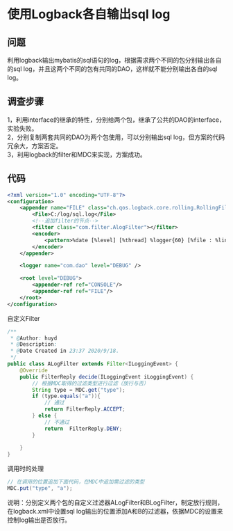 # 使用Logback各自输出sql log

## 问题
利用logback输出mybatis的sql语句的log，根据需求两个不同的包分别输出各自的sql log，并且这两个不同的包有共同的DAO，这样就不能分别输出各自的sql log。

## 调查步骤
1，利用interface的继承的特性，分别给两个包，继承了公共的DAO的interface，实验失败。  
2，分别复制两套共同的DAO为两个包使用，可以分别输出sql log，但方案的代码冗余大，方案否定。  
3，利用logback的filter和MDC来实现，方案成功。

## 代码
```xml
<?xml version="1.0" encoding="UTF-8"?>
<configuration>
    <appender name="FILE" class="ch.qos.logback.core.rolling.RollingFileAppender">
        <File>C:/log/sql.log</File>
        <!--追加filter的节点-->
        <filter class="com.filter.AlogFilter"></filter>
        <encoder>
            <pattern>%date [%level] [%thread] %logger{60} [%file : %line] %msg%n</pattern>
        </encoder>
    </appender>

    <logger name="com.dao" level="DEBUG" />

    <root level="DEBUG">
        <appender-ref ref="CONSOLE"/>
        <appender-ref ref="FILE"/>
    </root>
</configuration>
```

自定义Filter  
```java
/**
 * @Author: huyd
 * @Description:
 * @Date Created in 23:37 2020/9/18.
 */
public class ALogFilter extends Filter<ILoggingEvent> {
    @Override
    public FilterReply decide(ILoggingEvent iLoggingEvent) {
        // 根据MDC取得的过滤类型进行过滤（放行与否）
        String type = MDC.get("type");
        if (type.equals("a")){
            // 通过
            return FilterReply.ACCEPT;
        } else {
            // 不通过
            return  FilterReply.DENY;
        }
        
    }
}
```

调用时的处理  
```java
// 在调用的位置追加下面代码，在MDC中追加需过滤的类型
MDC.put("type", "a");
```

说明：分别定义两个包的自定义过滤器ALogFilter和BLogFilter，制定放行规则，在logback.xml中设置sql log输出的位置添加A和B的过滤器，依据MDC的设置来控制log输出是否放行。
